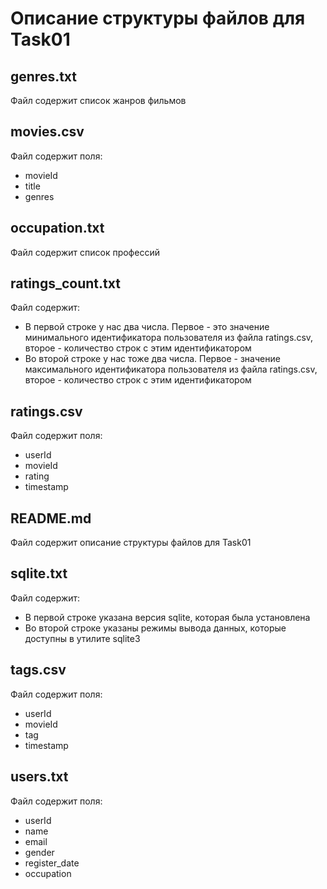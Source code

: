 # Описание структуры файлов для Task01

## genres.txt
Файл содержит список жанров фильмов

## movies.csv
Файл содержит поля:
- movieId
- title
- genres

## occupation.txt
Файл содержит список профессий

## ratings_count.txt
Файл содержит:
- В первой строке у нас два числа. Первое - это значение минимального идентификатора пользователя из файла ratings.csv, второе - количество строк с этим идентификатором
- Во второй строке у нас тоже два числа. Первое - значение максимального идентификатора пользователя из файла ratings.csv, второе - количество строк с этим идентификатором

## ratings.csv  
Файл содержит поля:
- userId
- movieId
- rating
- timestamp

## README.md
Файл содержит описание структуры файлов для Task01

## sqlite.txt
Файл содержит:
- В первой строке указана версия sqlite, которая была установлена
- Во второй строке указаны режимы вывода данных, которые доступны в утилите sqlite3

## tags.csv
Файл содержит поля:
- userId
- movieId  
- tag
- timestamp

## users.txt
Файл содержит поля:
- userId 
- name
- email
- gender
- register_date
- occupation